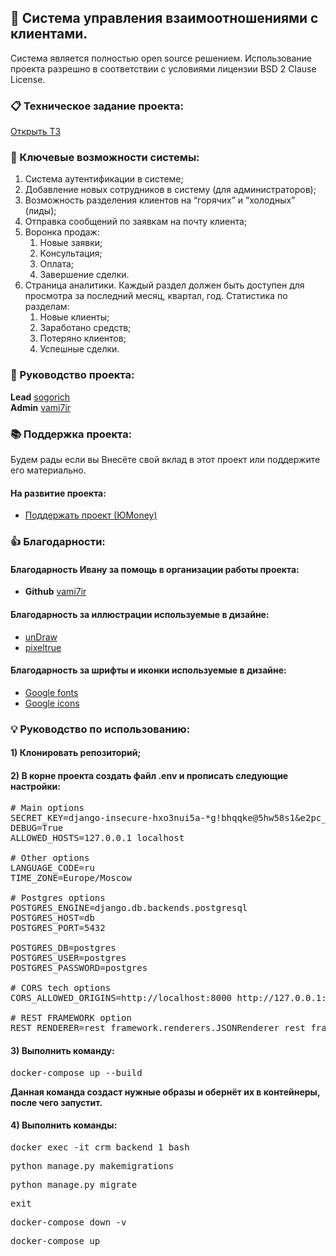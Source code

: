 ## 🚀 Система управления взаимоотношениями с клиентами.

Система является полностью open source решением. Использование проекта разрешно в соответствии с условиями лицензии BSD 2 Clause License.

### 📋 Техническое задание проекта:

<a href="https://sogorich.notion.site/sogorich/baf2ac284a5f4b518ed6a2810e8573bc">Открыть ТЗ</a>

### 🎲 Ключевые возможности системы:

1. Система аутентификации в системе;
2. Добавление новых сотрудников в систему (для администраторов);
3. Возможность разделения клиентов на “горячих” и “холодных” (лиды);
4. Отправка сообщений по заявкам на почту клиента;
5. Воронка продаж:
    1. Новые заявки;
    2. Консультация;
    3. Оплата;
    4. Завершение сделки.
6. Страница аналитики. Каждый раздел должен быть доступен для просмотра за последний месяц, квартал, год. Статистика по разделам:
    1. Новые клиенты;
    2. Заработано средств;
    3. Потеряно клиентов;
    4. Успешные сделки.

### 👔 Руководство проекта:

<strong>Lead</strong> <a href="https://github.com/sogorich/">sogorich</a> <br>
<strong>Admin</strong> <a href="https://github.com/vami7ir/">vami7ir</a>

### 📚 Поддержка проекта:

Будем рады если вы Внесёте свой вклад в этот проект или поддержите его материально.

#### На развитие проекта:
- <a href="https://yoomoney.ru/to/410017296852683/50/">Поддержать проект (ЮMoney)</a>

### 👍 Благодарности:

#### Благодарность Ивану за помощь в организации работы проекта:
- <strong>Github</strong> <a href="https://github.com/vami7ir/">vami7ir</a>

#### Благодарность за иллюстрации используемые в дизайне:
- <a href="https://undraw.co/illustrations/">unDraw</a>
- <a href="https://www.pixeltrue.com/free-illustrations/">pixeltrue</a>

#### Благодарность за шрифты и иконки используемые в дизайне:
- <a href="https://fonts.google.com/">Google fonts</a>
- <a href="https://fonts.google.com/icons/">Google icons</a>

### 💡 Руководство по использованию:

#### 1) Клонировать репозиторий;

#### 2) В корне проекта создать файл <b>.env</b> и прописать следующие настройки:
<pre>
# Main options
SECRET_KEY=django-insecure-hxo3nui5a-*g!bhqqke@5hw58s1&e2pc_0b@05d6xcvwm#bc=&
DEBUG=True
ALLOWED_HOSTS=127.0.0.1 localhost

# Other options
LANGUAGE_CODE=ru
TIME_ZONE=Europe/Moscow

# Postgres options
POSTGRES_ENGINE=django.db.backends.postgresql
POSTGRES_HOST=db
POSTGRES_PORT=5432

POSTGRES_DB=postgres
POSTGRES_USER=postgres
POSTGRES_PASSWORD=postgres

# CORS tech options
CORS_ALLOWED_ORIGINS=http://localhost:8000 http://127.0.0.1:8000

# REST FRAMEWORK option
REST_RENDERER=rest_framework.renderers.JSONRenderer rest_framework.renderers.BrowsableAPIRenderer
</pre>

#### 3) Выполнить команду:
<pre>
docker-compose up --build
</pre>

<b>Данная команда создаст нужные образы и обернёт их в контейнеры, после чего запустит.</b>

#### 4) Выполнить команды:
<pre>
docker exec -it crm_backend_1 bash
</pre>
<pre>
python manage.py makemigrations
</pre>
<pre>
python manage.py migrate
</pre>
<pre>
exit
</pre>
<pre>
docker-compose down -v
</pre>
<pre>
docker-compose up
</pre>

